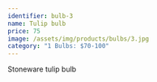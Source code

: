 ```yaml
---
identifier: bulb-3
name: Tulip bulb
price: 75
image: /assets/img/products/bulbs/3.jpg
category: "1 Bulbs: $70-100"
---
```


Stoneware tulip bulb